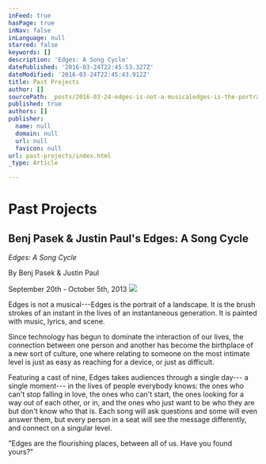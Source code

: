 ```yaml
---
inFeed: true
hasPage: true
inNav: false
inLanguage: null
starred: false
keywords: []
description: 'Edges: A Song Cycle'
datePublished: '2016-03-24T22:45:53.327Z'
dateModified: '2016-03-24T22:45:43.912Z'
title: Past Projects
author: []
sourcePath: _posts/2016-03-24-edges-is-not-a-musicaledges-is-the-portrait-of-a-landscape.md
published: true
authors: []
publisher:
  name: null
  domain: null
  url: null
  favicon: null
url: past-projects/index.html
_type: Article

---
```

# Past Projects

## Benj Pasek & Justin Paul's Edges: A Song Cycle

_Edges: A Song Cycle_

By Benj Pasek & Justin Paul

September 20th - October 5th, 2013
![](https://the-grid-user-content.s3-us-west-2.amazonaws.com/466d1f17-d169-4b11-b147-7505dc63e9d8.jpg)

Edges is not a musical---Edges is the portrait of a landscape. It is the brush strokes of an instant in the lives of an instantaneous generation. It is painted with music, lyrics, and scene.

Since technology has begun to dominate the interaction of our lives, the connection between one person and another has become the birthplace of a new sort of culture, one where relating to someone on the most intimate level is just as easy as reaching for a device, or just as difficult.

Featuring a cast of nine, Edges takes audiences through a single day--- a single moment--- in the lives of people everybody knows: the ones who can't stop falling in love, the ones who can't start, the ones looking for a way out of each other, or in, and the ones who just want to be who they are but don't know who that is. Each song will ask questions and some will even answer them, but every person in a seat will see the message differently, and connect on a singular level.

"Edges are the flourishing places, between all of us. Have you found yours?"